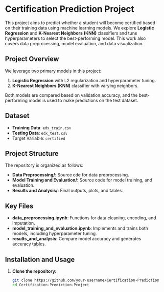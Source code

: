 # Certification Prediction Project

This project aims to predict whether a student will become certified based on their training data using machine learning models. We explore **Logistic Regression** and **K-Nearest Neighbors (KNN)** classifiers and tune hyperparameters to select the best-performing model. This work also covers data preprocessing, model evaluation, and data visualization.

## Project Overview

We leverage two primary models in this project:
1. **Logistic Regression** with L2 regularization and hyperparameter tuning.
2. **K-Nearest Neighbors (KNN)** classifier with varying neighbors.

Both models are compared based on validation accuracy, and the best-performing model is used to make predictions on the test dataset.

## Dataset

- **Training Data**: `edx_train.csv`
- **Testing Data**: `edx_test.csv`
- Target Variable: `certified`

## Project Structure

The repository is organized as follows:
- **Data Preprocessing/**: Source cde for data preprocessing.
- **Model Training and Evaluation/**: Source code for model training, and evaluation.
- **Results and Analysis/**: Final outputs, plots, and tables.

## Key Files

- **data_preprocessing.ipynb**: Functions for data cleaning, encoding, and imputation.
- **model_training_and_evaluation.ipynb**: Implements and trains both models, including hyperparameter tuning.
- **results_and_analysis**: Compare model accuracy and generates accuracy tables.

## Installation and Usage

1. **Clone the repository:**
   ```bash
   git clone https://github.com/your-username/Certification-Prediction-Project.git
   cd Certification-Prediction-Project
